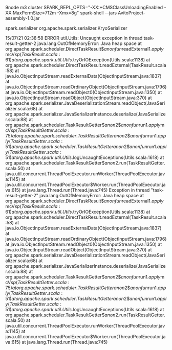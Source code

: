 9node m3 cluster
SPARK_REPL_OPTS="-XX:+CMSClassUnloadingEnabled -XX:MaxPermSize=712m -Xmx=8g" spark-shell --jars AvitoProject-assembly-1.0.jar

spark.serializer org.apache.spark.serializer.KryoSerializer



15/07/21 02:38:58 ERROR util.Utils: Uncaught exception in thread task-result-getter-2
java.lang.OutOfMemoryError: Java heap space
        at org.apache.spark.scheduler.DirectTaskResult$$anonfun$readExternal$1.apply$mcV$sp(TaskResult.scala:61)
        at org.apache.spark.util.Utils$.tryOrIOException(Utils.scala:1138)
        at org.apache.spark.scheduler.DirectTaskResult.readExternal(TaskResult.scala:58)
        at java.io.ObjectInputStream.readExternalData(ObjectInputStream.java:1837)
        at java.io.ObjectInputStream.readOrdinaryObject(ObjectInputStream.java:1796)
        at java.io.ObjectInputStream.readObject0(ObjectInputStream.java:1350)
        at java.io.ObjectInputStream.readObject(ObjectInputStream.java:370)
        at org.apache.spark.serializer.JavaDeserializationStream.readObject(JavaSerializer.scala:68)
        at org.apache.spark.serializer.JavaSerializerInstance.deserialize(JavaSerializer.scala:88)
        at org.apache.spark.scheduler.TaskResultGetter$$anon$2$$anonfun$run$1.apply$mcV$sp(TaskResultGetter.scala:75)
        at org.apache.spark.scheduler.TaskResultGetter$$anon$2$$anonfun$run$1.apply(TaskResultGetter.scala:51)
        at org.apache.spark.scheduler.TaskResultGetter$$anon$2$$anonfun$run$1.apply(TaskResultGetter.scala:51)
        at org.apache.spark.util.Utils$.logUncaughtExceptions(Utils.scala:1618)
        at org.apache.spark.scheduler.TaskResultGetter$$anon$2.run(TaskResultGetter.scala:50)
        at java.util.concurrent.ThreadPoolExecutor.runWorker(ThreadPoolExecutor.java:1145)
        at java.util.concurrent.ThreadPoolExecutor$Worker.run(ThreadPoolExecutor.java:615)
        at java.lang.Thread.run(Thread.java:745)
Exception in thread "task-result-getter-2" java.lang.OutOfMemoryError: Java heap space
        at org.apache.spark.scheduler.DirectTaskResult$$anonfun$readExternal$1.apply$mcV$sp(TaskResult.scala:61)
        at org.apache.spark.util.Utils$.tryOrIOException(Utils.scala:1138)
        at org.apache.spark.scheduler.DirectTaskResult.readExternal(TaskResult.scala:58)
        at java.io.ObjectInputStream.readExternalData(ObjectInputStream.java:1837)
        at java.io.ObjectInputStream.readOrdinaryObject(ObjectInputStream.java:1796)
        at java.io.ObjectInputStream.readObject0(ObjectInputStream.java:1350)
        at java.io.ObjectInputStream.readObject(ObjectInputStream.java:370)
        at org.apache.spark.serializer.JavaDeserializationStream.readObject(JavaSerializer.scala:68)
        at org.apache.spark.serializer.JavaSerializerInstance.deserialize(JavaSerializer.scala:88)
        at org.apache.spark.scheduler.TaskResultGetter$$anon$2$$anonfun$run$1.apply$mcV$sp(TaskResultGetter.scala:75)
        at org.apache.spark.scheduler.TaskResultGetter$$anon$2$$anonfun$run$1.apply(TaskResultGetter.scala:51)
        at org.apache.spark.scheduler.TaskResultGetter$$anon$2$$anonfun$run$1.apply(TaskResultGetter.scala:51)
        at org.apache.spark.util.Utils$.logUncaughtExceptions(Utils.scala:1618)
        at org.apache.spark.scheduler.TaskResultGetter$$anon$2.run(TaskResultGetter.scala:50)
        at java.util.concurrent.ThreadPoolExecutor.runWorker(ThreadPoolExecutor.java:1145)
        at java.util.concurrent.ThreadPoolExecutor$Worker.run(ThreadPoolExecutor.java:615)
        at java.lang.Thread.run(Thread.java:745)